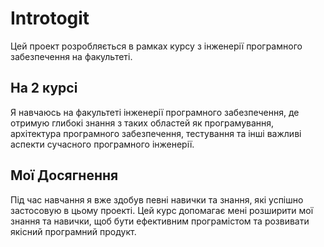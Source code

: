 # Introtogit
Цей проект розробляється в рамках курсу з інженерії програмного забезпечення на факультеті. 

## На 2 курсі

Я навчаюсь на факультеті інженерії програмного забезпечення, де отримую глибокі знання з таких областей як програмування, архітектура програмного забезпечення, тестування та інші важливі аспекти сучасного програмного інженерії.

## Мої Досягнення

Під час навчання я вже здобув певні навички та знання, які успішно застосовую в цьому проекті. Цей курс допомагає мені розширити мої знання та навички, щоб бути ефективним програмістом та розвивати якісний програмний продукт.


